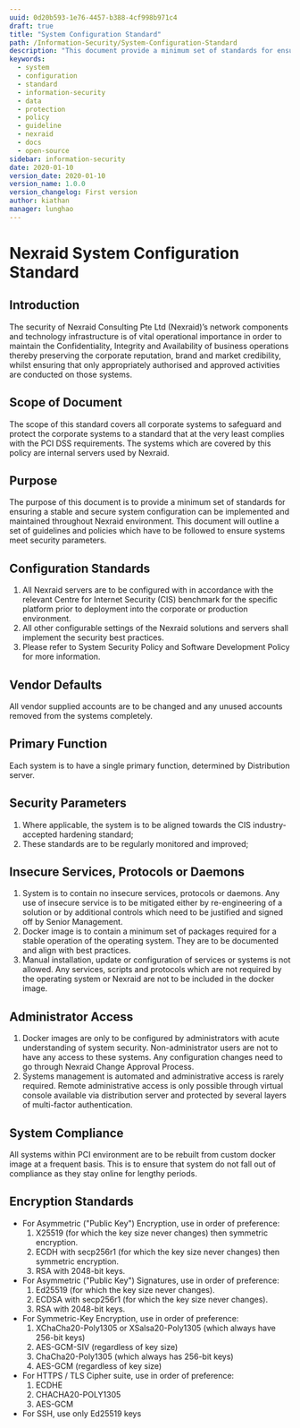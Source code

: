 ```yaml
---
uuid: 0d20b593-1e76-4457-b388-4cf998b971c4
draft: true
title: "System Configuration Standard"
path: /Information-Security/System-Configuration-Standard
description: "This document provide a minimum set of standards for ensuring a stable and secure system configuration can be implemented and maintained throughout Nexraid environment."
keywords: 
  - system
  - configuration
  - standard
  - information-security
  - data
  - protection
  - policy
  - guideline
  - nexraid
  - docs
  - open-source
sidebar: information-security
date: 2020-01-10
version_date: 2020-01-10
version_name: 1.0.0
version_changelog: First version
author: kiathan
manager: lunghao
---
```



# Nexraid System Configuration Standard
## Introduction
The security of Nexraid Consulting Pte Ltd (Nexraid)’s network components and technology infrastructure is of vital operational importance in order to maintain the Confidentiality, Integrity and Availability of business operations thereby preserving the corporate reputation, brand and market credibility, whilst ensuring that only appropriately authorised and approved activities are conducted on those systems.


## Scope of Document
The scope of this standard covers all corporate systems to safeguard and protect the corporate systems to a standard that at the very least complies with the PCI DSS requirements. The systems which are covered by this policy are internal servers used by Nexraid.


## Purpose
The purpose of this document is to provide a minimum set of standards for ensuring a stable and secure system configuration can be implemented and maintained throughout Nexraid environment. This document will outline a set of guidelines and policies which have to be followed to ensure systems meet security parameters.


## Configuration Standards
1. All Nexraid servers are to be configured with in accordance with the relevant Centre for Internet Security (CIS) benchmark for the specific platform prior to deployment into the corporate or production environment.
2. All other configurable settings of the Nexraid solutions and servers shall implement the security best practices.
3. Please refer to System Security Policy and Software Development Policy for more information.


## Vendor Defaults
All vendor supplied accounts are to be changed and any unused accounts removed from the systems completely.


## Primary Function
Each system is to have a single primary function, determined by Distribution server.
 
## Security Parameters
1. Where applicable, the system is to be aligned towards the CIS industry-accepted hardening standard;
2. These standards are to be regularly monitored and improved;


## Insecure Services, Protocols or Daemons
1. System is to contain no insecure services, protocols or daemons. Any use of insecure service is to be mitigated either by re-engineering of a solution or by additional controls which need to be justified and signed off by Senior Management.
2. Docker image is to contain a minimum set of packages required for a stable operation of the operating system. They are to be documented and align with best practices.
3. Manual installation, update or configuration of services or systems is not allowed. Any services, scripts and protocols which are not required by the operating system or Nexraid are not to be included in the docker image.

## Administrator Access
1. Docker images are only to be configured by administrators with acute understanding of system security. Non-administrator users are not to have any access to these systems. Any configuration changes need to go through Nexraid Change Approval Process.
2. Systems management is automated and administrative access is rarely required. Remote administrative access is only possible through virtual console available via distribution server and protected by several layers of multi-factor authentication.


## System Compliance
All systems within PCI environment are to be rebuilt from custom docker image at a frequent basis. This is to ensure that system do not fall out of compliance as they stay online for lengthy periods.


## Encryption Standards
* For Asymmetric ("Public Key") Encryption, use in order of preference:
   1. X25519 (for which the key size never changes) then symmetric encryption.
   2. ECDH with secp256r1 (for which the key size never changes) then symmetric encryption.
   3. RSA with 2048-bit keys.
* For Asymmetric ("Public Key") Signatures, use in order of preference:
   1. Ed25519 (for which the key size never changes).
   2. ECDSA with secp256r1 (for which the key size never changes).
   3. RSA with 2048-bit keys.
* For Symmetric-Key Encryption, use in order of preference:
   1. XChaCha20-Poly1305 or XSalsa20-Poly1305 (which always have 256-bit keys)
   2. AES-GCM-SIV (regardless of key size)
   3. ChaCha20-Poly1305 (which always has 256-bit keys)
   4. AES-GCM (regardless of key size)
* For HTTPS / TLS Cipher suite, use in order of preference:
   1. ECDHE
   2. CHACHA20-POLY1305
   3. AES-GCM
* For SSH, use only Ed25519 keys
